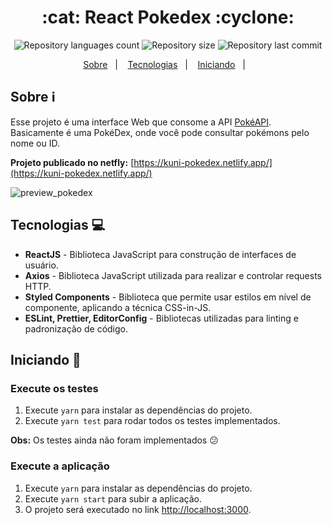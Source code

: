 <h1 align="center">:cat: React Pokedex :cyclone:</h1>

<div align="center">
  <p align="center">
    <img alt="Repository languages count" src="https://img.shields.io/github/languages/top/guilhermekuni/pokedex?color=red">
    <img alt="Repository size" src="https://img.shields.io/github/repo-size/guilhermekuni/pokedex?color=blue">
    <img alt="Repository last commit" src="https://img.shields.io/github/last-commit/guilhermekuni/pokedex?color=yellow" />
  </p>
  <p align="center">
    <a href="#sobre-information_source">Sobre</a>&nbsp;&nbsp;&nbsp;|&nbsp;&nbsp;&nbsp;
    <a href="#tecnologias-computer">Tecnologias</a>&nbsp;&nbsp;&nbsp;|&nbsp;&nbsp;&nbsp;
    <a href="#iniciando-rocket">Iniciando</a>&nbsp;&nbsp;&nbsp;|&nbsp;&nbsp;&nbsp;
  </p>
</div>

## Sobre :information_source:

Esse projeto é uma interface Web que consome a API [PokéAPI](https://pokeapi.co/). Basicamente é uma PokéDex, onde você pode consultar pokémons pelo nome ou ID.

**Projeto publicado no netfly:** [https://kuni-pokedex.netlify.app/](https://kuni-pokedex.netlify.app/)

<img src="preview.gif" alt="preview_pokedex" />

## Tecnologias :computer:

- **ReactJS** - Biblioteca JavaScript para construção de interfaces de usuário.
- **Axios** - Biblioteca JavaScript utilizada para realizar e controlar requests HTTP.
- **Styled Components** - Biblioteca que permite usar estilos em nível de componente, aplicando a técnica CSS-in-JS.
- **ESLint, Prettier, EditorConfig** - Bibliotecas utilizadas para linting e padronização de código.

## Iniciando :rocket:

### Execute os testes

1. Execute `yarn` para instalar as dependências do projeto.
2. Execute `yarn test` para rodar todos os testes implementados.

**Obs:** Os testes ainda não foram implementados :confused:

### Execute a aplicação

1. Execute `yarn` para instalar as dependências do projeto.
2. Execute `yarn start` para subir a aplicação.
3. O projeto será executado no link [http://localhost:3000](http://localhost:3000).
